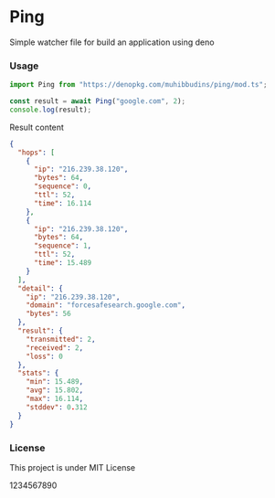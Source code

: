 # Ping

Simple watcher file for build an application using deno

### Usage

```typescript
import Ping from "https://denopkg.com/muhibbudins/ping/mod.ts";

const result = await Ping("google.com", 2);
console.log(result);
```

Result content

```json
{
  "hops": [
    {
      "ip": "216.239.38.120",
      "bytes": 64,
      "sequence": 0,
      "ttl": 52,
      "time": 16.114
    },
    {
      "ip": "216.239.38.120",
      "bytes": 64,
      "sequence": 1,
      "ttl": 52,
      "time": 15.489
    }
  ],
  "detail": {
    "ip": "216.239.38.120",
    "domain": "forcesafesearch.google.com",
    "bytes": 56
  },
  "result": {
    "transmitted": 2,
    "received": 2,
    "loss": 0
  },
  "stats": {
    "min": 15.489,
    "avg": 15.802,
    "max": 16.114,
    "stddev": 0.312
  }
}
```

### License

This project is under MIT License

1234567890